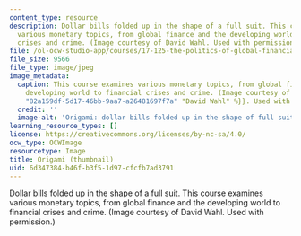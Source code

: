 ```yaml
---
content_type: resource
description: Dollar bills folded up in the shape of a full suit. This course examines
  various monetary topics, from global finance and the developing world to financial
  crises and crime. (Image courtesy of David Wahl. Used with permission.)
file: /ol-ocw-studio-app/courses/17-125-the-politics-of-global-financial-relations-fall-2007/6d347384b46fb3f51d97cfcfb7ad3791_17-125f07-th.jpg
file_size: 9566
file_type: image/jpeg
image_metadata:
  caption: This course examines various monetary topics, from global finance and the
    developing world to financial crises and crime. (Image courtesy of {{% resource_link
    "82a159df-5d17-46bb-9aa7-a26481697f7a" "David Wahl" %}}. Used with permission.)
  credit: ''
  image-alt: 'Origami: dollar bills folded up in the shape of full suit.'
learning_resource_types: []
license: https://creativecommons.org/licenses/by-nc-sa/4.0/
ocw_type: OCWImage
resourcetype: Image
title: Origami (thumbnail)
uid: 6d347384-b46f-b3f5-1d97-cfcfb7ad3791
---
```

Dollar bills folded up in the shape of a full suit. This course examines various monetary topics, from global finance and the developing world to financial crises and crime. (Image courtesy of David Wahl. Used with permission.)